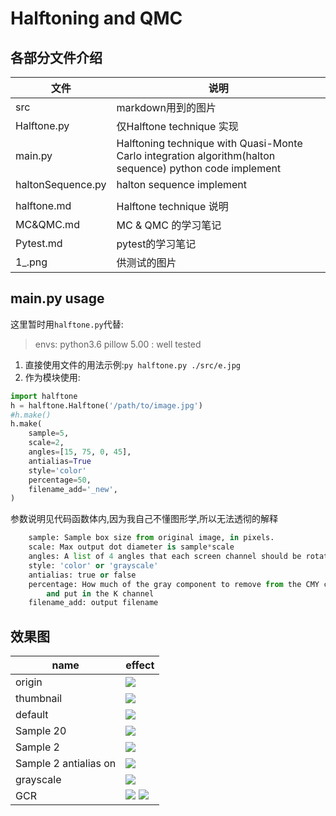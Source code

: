 # Halftoning and QMC
## 各部分文件介绍

文件|说明
---|---
|src|markdown用到的图片|
|Halftone.py|仅Halftone technique 实现|
|main.py|Halftoning technique with Quasi-Monte Carlo integration algorithm(halton sequence) python code implement
|haltonSequence.py|halton sequence implement
| |
|halftone.md|Halftone technique 说明
|MC&QMC.md|MC & QMC 的学习笔记
|Pytest.md|pytest的学习笔记
|1_.png|供测试的图片

## main.py usage
这里暂时用`halftone.py`代替:
>envs:  python3.6  pillow 5.00 : well tested

1. 直接使用文件的用法示例:`py halftone.py ./src/e.jpg`
2. 作为模块使用:
```py
import halftone
h = halftone.Halftone('/path/to/image.jpg')
#h.make()
h.make(
    sample=5,
    scale=2,
    angles=[15, 75, 0, 45],
    antialias=True
    style='color'
    percentage=50,
    filename_add='_new',
)
```

参数说明见代码函数体内,因为我自己不懂图形学,所以无法透彻的解释
```py
    sample: Sample box size from original image, in pixels.
    scale: Max output dot diameter is sample*scale
    angles: A list of 4 angles that each screen channel should be rotated by
    style: 'color' or 'grayscale'
    antialias: true or false
    percentage: How much of the gray component to remove from the CMY channels
        and put in the K channel
    filename_add: output filename
```
## 效果图
name|effect
---|---
origin|![](src/e.jpg)
thumbnail|![](src/thumbnail.png)
default|![](src/e_d.jpg)
Sample 20 |![](src/e_rough.jpg)
Sample 2 |![](src/e_detail.jpg)
Sample 2 antialias on |![](src/e_detail_an.jpg)
grayscale |![](src/e_L.jpg)
GCR |![](src/e_gcr50%.jpg) ![](src/e_gcr100%.jpg)
